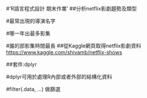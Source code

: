#‘R語言程式設計 期末作業’
##分析netflix影劇趨勢及類型
 
 #最常出現的導演名字

 #哪一年出最多影集

 #誰的部影集時間最長
##從Kaggle網頁取得netflix影劇資料 https://www.kaggle.com/shivamb/netflix-shows

##套件:dplyr

 #dplyr可用於處理R內部或者外部的結構化資料

 #filter(.data, ...) 做篩選
